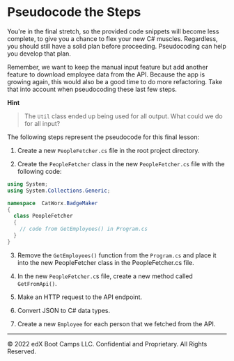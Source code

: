 # Pseudocode the Steps

You're in the final stretch, so the provided code snippets will become less complete, to give you a chance to flex your new C# muscles. Regardless, you should still have a solid plan before proceeding. Pseudocoding can help you develop that plan.

Remember, we want to keep the manual input feature but add another feature to download employee data from the API. Because the app is growing again, this would also be a good time to do more refactoring. Take that into account when pseudocoding these last few steps.

**Hint**

> The `Util` class ended up being used for all output. What could we do for all input?
  
The following steps represent the pseudocode for this final lesson:

1. Create a new `PeopleFetcher.cs` file in the root project directory.

2. Create the `PeopleFetcher` class in the new `PeopleFetcher.cs` file with the following code:

```cs
using System;
using System.Collections.Generic;

namespace  CatWorx.BadgeMaker 
{
  class PeopleFetcher 
  {
    // code from GetEmployees() in Program.cs
  }
}
```

3. Remove the `GetEmployees()` function from the `Program.cs` and place it into the new PeopleFetcher class in the PeopleFetcher.cs file.

4. In the new `PeopleFetcher.c`s file, create a new method called `GetFromApi()`.

5. Make an HTTP request to the API endpoint.

6. Convert JSON to C# data types.

7. Create a new `Employee` for each person that we fetched from the API.

---
© 2022 edX Boot Camps LLC. Confidential and Proprietary. All Rights Reserved.